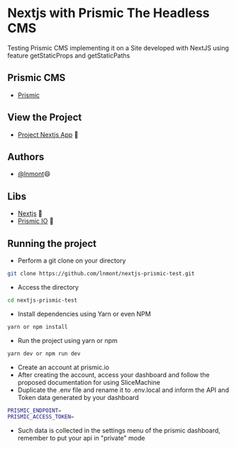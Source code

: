 # Nextjs with Prismic The Headless CMS

Testing Prismic CMS implementing it on a Site developed with NextJS using feature getStaticProps and getStaticPaths

## Prismic CMS
- [Prismic ](https://prismic.io/)

## View the Project

- [Project Nextjs App](https://project-next-marvel.vercel.app/) 🥰

## Authors

- [@lnmont](https://www.github.com/lnmont)😄


## Libs

- [Nextjs](https://vitejs.dev/) 🚀
- [Prismic IO](https://prismic.io/) 🚀


## Running the project

- Perform a git clone on your directory
```bash
git clone https://github.com/lnmont/nextjs-prismic-test.git
````
- Access the directory
```bash
cd nextjs-prismic-test
```
- Install dependencies using Yarn or even NPM
```bash
yarn or npm install
```
- Run the project using yarn or npm
```bash
yarn dev or npm run dev
```
- Create an account at prismic.io
- After creating the account, access your dashboard and follow the proposed documentation for using SliceMachine
- Duplicate the .env file and rename it to .env.local and inform the API and Token data generated by your dashboard
```bash
PRISMIC_ENDPOINT=
PRISMIC_ACCESS_TOKEN=
```
- Such data is collected in the settings menu of the prismic dashboard, remember to put your api in "private" mode





